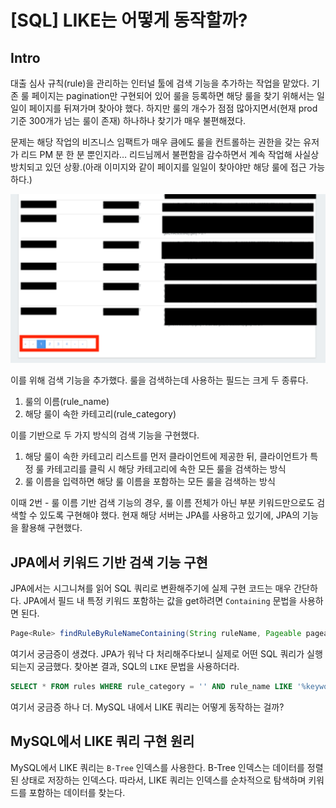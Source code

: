 # [SQL] LIKE는 어떻게 동작할까?

## Intro

대출 심사 규칙(rule)을 관리하는 인터널 툴에 검색 기능을 추가하는 작업을 맡았다. 기존 룰 페이지는 pagination만 구현되어 있어 룰을 등록하면 해당 룰을 찾기 위해서는 일일이 페이지를 뒤져가며 찾아야 했다. 하지만 룰의 개수가 점점 많아지면서(현재 prod 기준 300개가 넘는 룰이 존재) 하나하나 찾기가 매우 불편해졌다.

문제는 해당 작업의 비즈니스 임팩트가 매우 큼에도 룰을 컨트롤하는 권한을 갖는 유저가 리드 PM 분 한 분 뿐인지라… 리드님께서 불편함을 감수하면서 계속 작업해 사실상 방치되고 있던 상황.(아래 이미지와 같이 페이지를 일일이 찾아야만 해당 룰에 접근 가능하다.)

![img.png](img.png)

이를 위해 검색 기능을 추가했다. 룰을 검색하는데 사용하는 필드는 크게 두 종류다.

1. 룰의 이름(rule_name)
2. 해당 룰이 속한 카테고리(rule_category)

이를 기반으로 두 가지 방식의 검색 기능을 구현했다.

1. 해당 룰이 속한 카테고리 리스트를 먼저 클라이언트에 제공한 뒤, 클라이언트가 특정 룰 카테고리를 클릭 시 해당 카테고리에 속한 모든 룰을 검색하는 방식
2. 룰 이름을 입력하면 해당 룰 이름을 포함하는 모든 룰을 검색하는 방식

이때 2번 - 룰 이름 기반 검색 기능의 경우, 룰 이름 전체가 아닌 부분 키워드만으로도 검색할 수 있도록 구현해야 했다. 현재 해당 서버는 JPA를 사용하고 있기에, JPA의 기능을 활용해 구현했다.

## JPA에서 키워드 기반 검색 기능 구현

JPA에서는 시그니쳐를 읽어 SQL 쿼리로 변환해주기에 실제 구현 코드는 매우 간단하다. JPA에서 필드 내 특정 키워드 포함하는 값을 get하려면 `Containing` 문법을 사용하면 된다.

```java
Page<Rule> findRuleByRuleNameContaining(String ruleName, Pageable pageable);
```

여기서 궁금증이 생겼다. JPA가 워낙 다 처리해주다보니 실제로 어떤 SQL 쿼리가 실행되는지 궁금했다. 찾아본 결과, SQL의 `LIKE` 문법을 사용하더라.

```sql
SELECT * FROM rules WHERE rule_category = '' AND rule_name LIKE '%keyword%';
```

여기서 궁금증 하나 더. MySQL 내에서 LIKE 쿼리는 어떻게 동작하는 걸까?

## MySQL에서 LIKE 쿼리 구현 원리

MySQL에서 LIKE 쿼리는 `B-Tree` 인덱스를 사용한다. B-Tree 인덱스는 데이터를 정렬된 상태로 저장하는 인덱스다. 
따라서, LIKE 쿼리는 인덱스를 순차적으로 탐색하며 키워드를 포함하는 데이터를 찾는다.